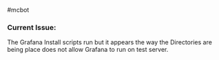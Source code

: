 #mcbot

### Current Issue:

The Grafana Install scripts run but it appears the way the Directories are being place does not allow Grafana to run on test server.
